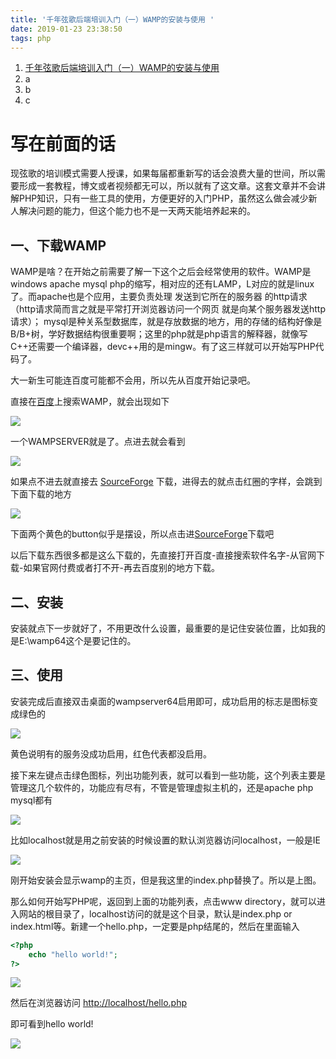 ```yaml
---
title: '千年弦歌后端培训入门（一）WAMP的安装与使用 '
date: 2019-01-23 23:38:50
tags: php
---
```



1. [千年弦歌后端培训入门（一）WAMP的安装与使用](https://dev.qqx.im/2019/01/23/%E5%8D%83%E5%B9%B4%E5%BC%A6%E6%AD%8C%E5%90%8E%E7%AB%AF%E5%9F%B9%E8%AE%AD%E5%85%A5%E9%97%A8%EF%BC%88%E4%B8%80%EF%BC%89WAMP%E7%9A%84%E5%AE%89%E8%A3%85%E4%B8%8E%E4%BD%BF%E7%94%A8/)
2. a
3. b
4. c

# 写在前面的话

现弦歌的培训模式需要人授课，如果每届都重新写的话会浪费大量的世间，所以需要形成一套教程，博文或者视频都无可以，所以就有了这文章。这套文章并不会讲解PHP知识，只有一些工具的使用，方便更好的入门PHP，虽然这么做会减少新人解决问题的能力，但这个能力也不是一天两天能培养起来的。

## 一、下载WAMP

WAMP是啥？在开始之前需要了解一下这个之后会经常使用的软件。WAMP是windows apache mysql php的缩写，相对应的还有LAMP，L对应的就是linux了。而apache也是个应用，主要负责处理 发送到它所在的服务器 的http请求（http请求简而言之就是平常打开浏览器访问一个网页 就是向某个服务器发送http请求）； mysql是种关系型数据库，就是存放数据的地方，用的存储的结构好像是B/B+树，学好数据结构很重要啊；这里的php就是php语言的解释器，就像写C++还需要一个编译器，devc++用的是mingw。有了这三样就可以开始写PHP代码了。

大一新生可能连百度可能都不会用，所以先从百度开始记录吧。

直接在[百度](https://www.baidu.com/)上搜索WAMP，就会出现如下

![](https://qqx.im/mdimage/wamp/baidu.png)

一个WAMPSERVER就是了。点进去就会看到

![](https://qqx.im/mdimage/wamp/start.png)

如果点不进去就直接去 [SourceForge](https://sourceforge.net/projects/wampserver/files/) 下载，进得去的就点击红圈的字样，会跳到下面下载的地方

![](https://qqx.im/mdimage/wamp/download.png)

下面两个黄色的button似乎是摆设，所以点击进[SourceForge](https://sourceforge.net/projects/wampserver/files/)下载吧

以后下载东西很多都是这么下载的，先直接打开百度-直接搜索软件名字-从官网下载-如果官网付费或者打不开-再去百度别的地方下载。

## 二、安装

安装就点下一步就好了，不用更改什么设置，最重要的是记住安装位置，比如我的是E:\wamp64这个是要记住的。

## 三、使用

安装完成后直接双击桌面的wampserver64启用即可，成功启用的标志是图标变成绿色的

![](https://qqx.im/mdimage/wamp/status.png)

黄色说明有的服务没成功启用，红色代表都没启用。

接下来左键点击绿色图标，列出功能列表，就可以看到一些功能，这个列表主要是管理这几个软件的，功能应有尽有，不管是管理虚拟主机的，还是apache php mysql都有

![](https://qqx.im/mdimage/wamp/function.png)

比如localhost就是用之前安装的时候设置的默认浏览器访问localhost，一般是IE



![](https://qqx.im/mdimage/wamp/localhost.png)

刚开始安装会显示wamp的主页，但是我这里的index.php替换了。所以是上图。

那么如何开始写PHP呢，返回到上面的功能列表，点击www directory，就可以进入网站的根目录了，localhost访问的就是这个目录，默认是index.php or index.html等。新建一个hello.php，一定要是php结尾的，然后在里面输入

```php
<?php
	echo "hello world!";
?>
```

![](https://qqx.im/mdimage/wamp/hellocode.png)

然后在浏览器访问 [http://localhost/hello.php](http://localhost/hello.php)

即可看到hello world!

![](https://qqx.im/mdimage/wamp/hello.png)
